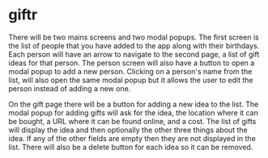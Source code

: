 # giftr

There will be two mains screens and two modal popups. The first screen is the list of people that you have added to the app along with their birthdays. Each person will have an arrow to navigate to the second page, a list of gift ideas for that person. The person screen will also have a button to open a modal popup to add a new person. Clicking on a person's name from the list, will also open the same modal popup but it allows the user to edit the person instead of adding a new one.

On the gift page there will be a button for adding a new idea to the list. The modal popup for adding gifts will ask for the idea, the location where it can be bought, a URL where it can be found online, and a cost. The list of gifts will display the idea and then optionally the other three things about the idea. If any of the other fields are empty then they are not displayed in the list. There will also be a delete button for each idea so it can be removed.
